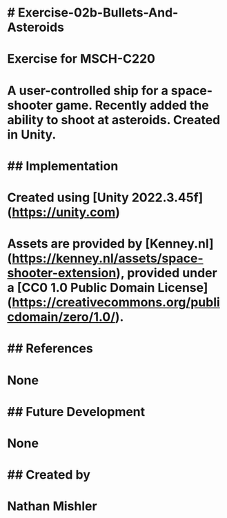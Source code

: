 # \# Exercise-02b-Bullets-And-Asteroids

# 

# Exercise for MSCH-C220

# 

# A user-controlled ship for a space-shooter game. Recently added the ability to shoot at asteroids. Created in Unity.

# 

# \## Implementation

# 

# Created using \[Unity 2022.3.45f](https://unity.com)

# 

# Assets are provided by \[Kenney.nl](https://kenney.nl/assets/space-shooter-extension), provided under a \[CC0 1.0 Public Domain License](https://creativecommons.org/publicdomain/zero/1.0/).

# 

# \## References

# None

# 

# \## Future Development

# None

# 

# \## Created by

# Nathan Mishler

